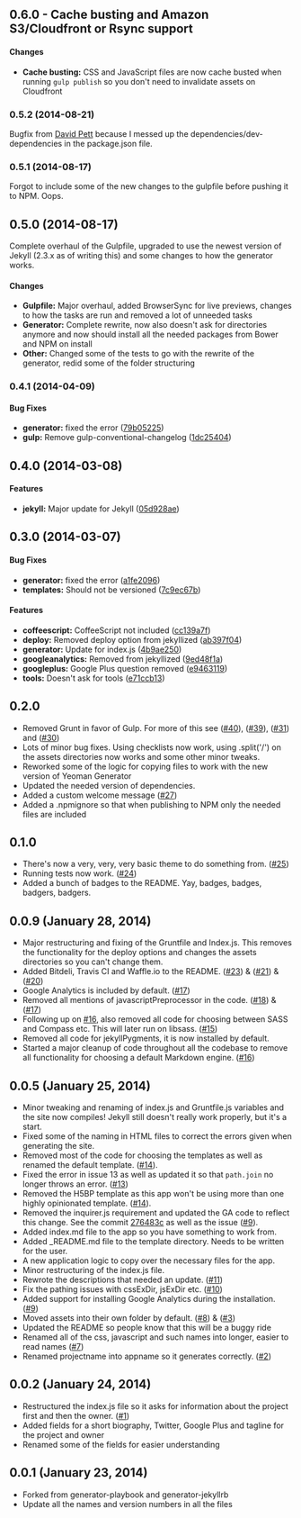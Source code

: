<a name="0.6.0"></a>
## 0.6.0 - Cache busting and Amazon S3/Cloudfront or Rsync support

#### Changes
* **Cache busting:** CSS and JavaScript files are now cache busted when running ```gulp publish``` so you don't need to invalidate assets on Cloudfront

<a name="0.5.2"></a>
### 0.5.2 (2014-08-21)
Bugfix from [David Pett](https://github.com/davidpett) because I messed up the dependencies/dev-dependencies in the package.json file.

<a name="0.5.1"></a>
### 0.5.1 (2014-08-17)
Forgot to include some of the new changes to the gulpfile before pushing it to NPM. Oops.

<a name="0.5.0"></a>
## 0.5.0 (2014-08-17)

Complete overhaul of the Gulpfile, upgraded to use the newest version of Jekyll (2.3.x as of writing this) and some changes to how the generator works.

#### Changes
* **Gulpfile:** Major overhaul, added BrowserSync for live previews, changes to how the tasks are run and removed a lot of unneeded tasks
* **Generator:** Complete rewrite, now also doesn't ask for directories anymore and now should install all the needed packages from Bower and NPM on install
* **Other:** Changed some of the tests to go with the rewrite of the generator, redid some of the folder structuring

<a name="0.4.1"></a>
### 0.4.1 (2014-04-09)


#### Bug Fixes

* **generator:** fixed the error ([79b05225](https://github.com/sondr3/generator-jekyllized/commit/79b05225e68950a227f0c0d82556be007b221110))
* **gulp:** Remove gulp-conventional-changelog ([1dc25404](https://github.com/sondr3/generator-jekyllized/commit/1dc25404bebc1da88d04aad336d579c2a7742685))

<a name="0.4.0"></a>
## 0.4.0 (2014-03-08)


#### Features

* **jekyll:** Major update for Jekyll ([05d928ae](https://github.com/sondr3/generator-jekyllized/commit/05d928ae14035a480a52c346ea877aac3023886b))


<a name="0.3.0"></a>
## 0.3.0 (2014-03-07)


#### Bug Fixes

* **generator:** fixed the error ([a1fe2096](https://github.com/sondr3/generator-jekyllized/commit/a1fe2096553b67194952f8e78d80d07ce27068e4))
* **templates:** Should not be versioned ([7c9ec67b](https://github.com/sondr3/generator-jekyllized/commit/7c9ec67b343897be936cc12953d771eace2ff70f))


#### Features

* **coffeescript:** CoffeeScript not included ([cc139a7f](https://github.com/sondr3/generator-jekyllized/commit/cc139a7f9578bfc5c31317c3e6adeefe46abfbd3))
* **deploy:** Removed deploy option from jekyllized ([ab397f04](https://github.com/sondr3/generator-jekyllized/commit/ab397f04178c2d081d313a49d9e419f805a4d0f7))
* **generator:** Update for index.js ([4b9ae250](https://github.com/sondr3/generator-jekyllized/commit/4b9ae25037cbf8d6d0f46f7ce9065cbf9c47641f))
* **googleanalytics:** Removed from jekyllized ([9ed48f1a](https://github.com/sondr3/generator-jekyllized/commit/9ed48f1ab525ed0989062864c111ddde407d4b0d))
* **googleplus:** Google Plus question removed ([e9463119](https://github.com/sondr3/generator-jekyllized/commit/e946311941b4b26e35f301fb0ea8eee358351cfd))
* **tools:** Doesn't ask for tools ([e71ccb13](https://github.com/sondr3/generator-jekyllized/commit/e71ccb135a7444d3e30825e46aaa24da6a309a72))

## 0.2.0
* Removed Grunt in favor of Gulp. For more of this see ([#40](https://github.com/sondr3/generator-jekyllized/issues/40)), ([#39](https://github.com/sondr3/generator-jekyllized/issues/39)), ([#31](https://github.com/sondr3/generator-jekyllized/issues/31)) and ([#30](https://github.com/sondr3/generator-jekyllized/issues/30))
* Lots of minor bug fixes. Using checklists now work, using .split('/') on the assets directories now works and some other minor tweaks.
* Reworked some of the logic for copying files to work with the new version of Yeoman Generator
* Updated the needed version of dependencies.
* Added a custom welcome message ([#27](https://github.com/sondr3/generator-jekyllized/issues/27))
* Added a .npmignore so that when publishing to NPM only the needed files are included

## 0.1.0
* There's now a very, very, very basic theme to do something from. ([#25](https://github.com/sondr3/generator-jekyllized/issues/25))
* Running tests now work. ([#24](https://github.com/sondr3/generator-jekyllized/issues/24))
* Added a bunch of badges to the README. Yay, badges, badges, badgers, badgers.

## 0.0.9 (January 28, 2014)
* Major restructuring and fixing of the Gruntfile and Index.js. This removes the functionality for the deploy options and changes the assets directories so you can't change them.
* Added Bitdeli, Travis CI and Waffle.io to the README. ([#23](https://github.com/sondr3/generator-jekyllized/issues/23)) & ([#21](https://github.com/sondr3/generator-jekyllized/issues/21)) & ([#20](https://github.com/sondr3/generator-jekyllized/issues/20))
* Google Analytics is included by default. ([#17](https://github.com/sondr3/generator-jekyllized/issues/17))
* Removed all mentions of javascriptPreprocessor in the code. ([#18](https://github.com/sondr3/generator-jekyllized/issues/18)) & ([#17](https://github.com/sondr3/generator-jekyllized/issues/17))
* Following up on [#16](https://github.com/sondr3/generator-jekyllized/issues/16), also removed all code for choosing between SASS and Compass etc. This will later run on libsass. ([#15](https://github.com/sondr3/generator-jekyllized/issues/15))
* Removed all code for jekyllPygments, it is now installed by default.
* Started a major cleanup of code throughout all the codebase to remove all functionality for choosing a default Markdown engine. ([#16](https://github.com/sondr3/generator-jekyllized/issues/16))

## 0.0.5 (January 25, 2014)
* Minor tweaking and renaming of index.js and Gruntfile.js variables and the site now compiles! Jekyll still doesn't really work properly, but it's a start.
* Fixed some of the naming in HTML files to correct the errors given when generating the site.
* Removed most of the code for choosing the templates as well as renamed the default template. ([#14](https://github.com/sondr3/generator-jekyllized/issues/14)).
* Fixed the error in issue 13 as well as updated it so that ```path.join``` no longer throws an error. ([#13](https://github.com/sondr3/generator-jekyllized/issues/13))
* Removed the H5BP template as this app won't be using more than one highly opinionated template. ([#14](https://github.com/sondr3/generator-jekyllized/issues/14)).
* Removed the inquirer.js requirement and updated the GA code to reflect this change. See the commit [276483c](https://github.com/sondr3/generator-jekyllized/commit/276483c61597a77dd27b17eca8936c9e0099aa1f) as well as the issue ([#9](https://github.com/sondr3/generator-jekyllized/issues/9)).
* Added index.md file to the app so you have something to work from.
* Added _README.md file to the template directory. Needs to be written for the user.
* A new application logic to copy over the necessary files for the app.
* Minor restructuring of the index.js file.
* Rewrote the descriptions that needed an update. ([#11](https://github.com/sondr3/generator-jekyllized/issues/11))
* Fix the pathing issues with cssExDir, jsExDir etc. ([#10](https://github.com/sondr3/generator-jekyllized/issues/10))
* Added support for installing Google Analytics during the installation. ([#9](https://github.com/sondr3/generator-jekyllized/issues/9))
* Moved assets into their own folder by default. ([#8](https://github.com/sondr3/generator-jekyllized/issues/8)) & ([#3](https://github.com/sondr3/generator-jekyllized/issues/3))
* Updated the README so people know that this will be a buggy ride
* Renamed all of the css, javascript and such names into longer, easier to read names ([#7](https://github.com/sondr3/generator-jekyllized/issues/7))
* Renamed projectname into appname so it generates correctly. ([#2](https://github.com/sondr3/generator-jekyllized/issues/2))

## 0.0.2 (January 24, 2014)
* Restructured the index.js file so it asks for information about the project first and then the owner. ([#1](https://github.com/sondr3/generator-jekyllized/issues/1))
* Added fields for a short biography, Twitter, Google Plus and tagline for the project and owner
* Renamed some of the fields for easier understanding 

## 0.0.1 (January 23, 2014)
* Forked from generator-playbook and generator-jekyllrb
* Update all the names and version numbers in all the files
